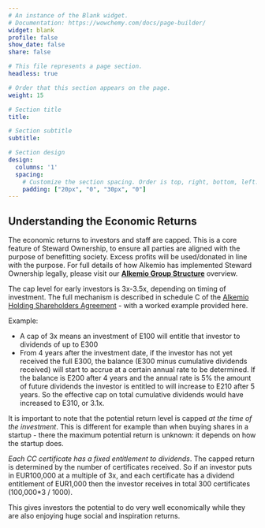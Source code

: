 ```yaml
---
# An instance of the Blank widget.
# Documentation: https://wowchemy.com/docs/page-builder/
widget: blank
profile: false
show_date: false
share: false

# This file represents a page section.
headless: true

# Order that this section appears on the page.
weight: 15

# Section title
title: 

# Section subtitle
subtitle: 

# Section design
design:
  columns: '1'
  spacing:
    # Customize the section spacing. Order is top, right, bottom, left.
    padding: ["20px", "0", "30px", "0"]
---
```

## **Understanding the Economic Returns**
The economic returns to investors and staff are capped. This is a core feature of Steward Ownership, to ensure all parties are aligned with the purpose of benefitting society. Excess profits will be used/donated in line with the purpose. For full details of how Alkemio has implemented Steward Ownership legally, please visit our **[Alkemio Group Structure](../structure)** overview.

The cap level for early investors is 3x-3.5x, depending on timing of investment. The full mechanism is described in schedule C of the [Alkemio Holding Shareholders Agreement](./documents/alkemio_holding_shareholders_agreement_v1.1.pdf) - with a worked example provided here.

Example: 
*	A cap of 3x means an investment of E100 will entitle that investor to dividends of up to E300
*	From 4 years after the investment date, if the investor has not yet received the full E300, the balance (E300 minus cumulative dividends received) will start to accrue at a certain annual rate to be determined. If the balance is E200 after 4 years and the annual rate is 5% the amount of future dividends the investor is entitled to will increase to E210 after 5 years. So the effective cap on total cumulative dividends would have increased to E310, or 3.1x.

It is important to note that the potential return level is capped  *at the time of the investment*. This is different for example than when buying shares in a startup - there the maximum potential return is unknown: it depends on how the startup does. 

*Each CC certificate has a fixed entitlement to dividends*. The capped return is determined by the number of certificates received. So if an investor puts in EUR100,000 at a multiple of 3x, and each certificate has a dividend entitlement of EUR1,000 then the investor receives in total 300 certificates (100,000*3 / 1000). 

This gives investors the potential to do very well economically while they are also enjoying huge social and inspiration returns.

